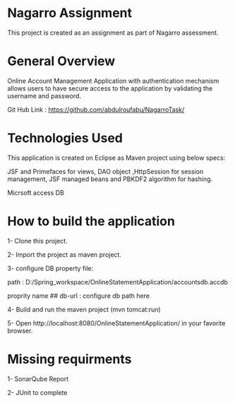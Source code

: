 # Nagarro Assignment
This project is created as an assignment as part of Nagarro assessment.

# General Overview
Online Account Management Application with authentication mechanism allows users to have secure access to the application by validating the username and password.

Git Hub Link : https://github.com/abdulroufabu/NagarroTask/


# Technologies Used

This application is created on Eclipse as Maven project using below specs:

  JSF and Primefaces for views, DAO object ,HttpSession for session management, JSF managed beans and PBKDF2 algorithm for hashing.

  Micrsoft access DB
  
  
# How to build the application

1- Clone this project.

2- Import the project as maven project.

3- configure DB property file:

  path : D:/Spring_workspace/OnlineStatementApplication/accountsdb.accdb
  
  proprity name ## db-url : configure db path here

4- Build and run the maven project (mvn tomcat:run)

5- Open http://localhost:8080/OnlineStatementApplication/ in your favorite browser.


# Missing requirments

1- SonarQube Report

2- JUnit to complete

